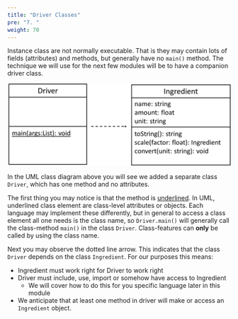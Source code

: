 ```yaml
---
title: "Driver Classes"
pre: "7. "
weight: 70
---
```


Instance class are not normally executable.  That is they may contain lots of fields (attributes) and methods, but generally have no `main()` method.  The technique we will use for the next few modules will be to have a companion driver class.

![Driver and Ingredient UML](/images/07-object/driver_ingr_UML.png)

In the UML class diagram above you will see we added a separate class `Driver`,  which has one method and no attributes.  

The first thing you may notice is that the method is <u>underlined</u>.  In UML, underlined class element are class-level attributes or objects.  Each language may implement these differently, but in general to access a class element all one needs is the class name, so `Driver.main()` will generally call the class-method `main()` in the class `Driver`.  Class-features can <b>only</b> be called by using the class name.

Next you may observe the dotted line arrow.  This indicates that the class `Driver` depends on the class `Ingredient`.  For our purposes this means:

* Ingredient must work right for Driver to work right
* Driver must include, use, import or somehow have access to Ingredient
  * We will cover how to do this for you specific language later in this module
* We anticipate that at least one method in driver will make or access an `Ingredient` object.
